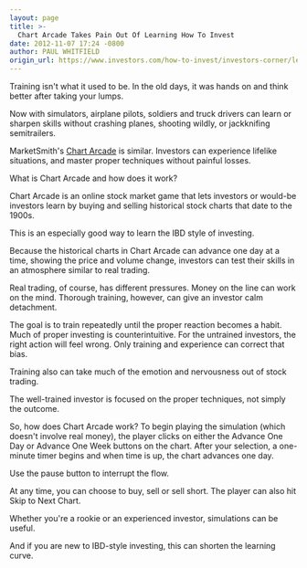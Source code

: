 ```yaml
---
layout: page
title: >-
  Chart Arcade Takes Pain Out Of Learning How To Invest
date: 2012-11-07 17:24 -0800
author: PAUL WHITFIELD
origin_url: https://www.investors.com/how-to-invest/investors-corner/learn-how-to-invest-with-chart-arcade
---
```





Training isn't what it used to be. In the old days, it was hands on and think better after taking your lumps.


Now with simulators, airplane pilots, soldiers and truck drivers can learn or sharpen skills without crashing planes, shooting wildly, or jackknifing semitrailers.


MarketSmith's [Chart Arcade](http://www.chartarcade.com/) is similar. Investors can experience lifelike situations, and master proper techniques without painful losses.


What is Chart Arcade and how does it work?


Chart Arcade is an online stock market game that lets investors or would-be investors learn by buying and selling historical stock charts that date to the 1900s.


This is an especially good way to learn the IBD style of investing.


Because the historical charts in Chart Arcade can advance one day at a time, showing the price and volume change, investors can test their skills in an atmosphere similar to real trading.


Real trading, of course, has different pressures. Money on the line can work on the mind. Thorough training, however, can give an investor calm detachment.


The goal is to train repeatedly until the proper reaction becomes a habit. Much of proper investing is counterintuitive. For the untrained investors, the right action will feel wrong. Only training and experience can correct that bias.


Training also can take much of the emotion and nervousness out of stock trading.


The well-trained investor is focused on the proper techniques, not simply the outcome.


So, how does Chart Arcade work? To begin playing the simulation (which doesn't involve real money), the player clicks on either the Advance One Day or Advance One Week buttons on the chart. After your selection, a one-minute timer begins and when time is up, the chart advances one day.


Use the pause button to interrupt the flow.


At any time, you can choose to buy, sell or sell short. The player can also hit Skip to Next Chart.


Whether you're a rookie or an experienced investor, simulations can be useful.


And if you are new to IBD-style investing, this can shorten the learning curve.




